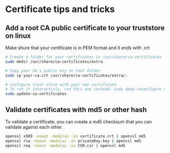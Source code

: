 # Certificate tips and tricks

## Add a root CA public certificate to your truststore on linux

Make shure that your certificate is in PEM format and it ends with .crt

```bash
# Create a folder for your certificates in /usr/share/ca-certificates
sudo mkdir /usr/share/ca-certificates/extra

# Copy your CA's public key to that folder
sudo cp your-ca.crt /usr/share/ca-certificates/extra/.

# Configure trust store with your new certificate
# To run it interactivly, run this one instead: sudo dpkg-reconfigure ca-certificates
sudo update-ca-certificates
```

## Validate certificates with md5 or other hash

To validate a certificate, you can create a md5 checksum that you can validate against each other.

```bash
openssl x509 -noout -modulus -in certificate.crt | openssl md5
openssl rsa -noout -modulus -in privateKey.key | openssl md5
openssl req -noout -modulus -in CSR.csr | openssl md5
```
